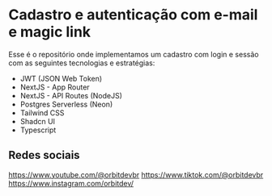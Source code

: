 # Cadastro e autenticação com e-mail e magic link

Esse é o repositório onde implementamos um cadastro com login e sessão com as seguintes tecnologias e estratégias:

- JWT (JSON Web Token)
- NextJS - App Router
- NextJS - API Routes (NodeJS)
- Postgres Serverless (Neon)
- Tailwind CSS
- Shadcn UI
- Typescript

## Redes sociais

https://www.youtube.com/@orbitdevbr
https://www.tiktok.com/@orbitdevbr
https://www.instagram.com/orbitdev/
